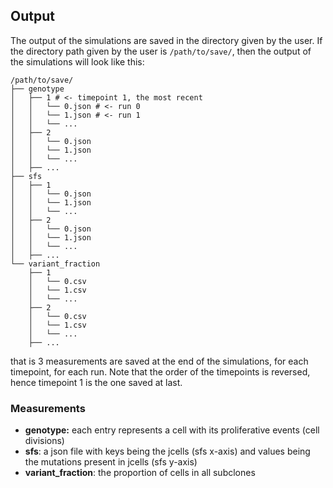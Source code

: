 ## Output
The output of the simulations are saved in the directory given by the user.
If the directory path given by the user is `/path/to/save/`, then the output of the simulations will look like this:
```tree /path/to/save/
/path/to/save/
├── genotype
│   ├── 1 # <- timepoint 1, the most recent
│   │   └── 0.json # <- run 0
│   │   └── 1.json # <- run 1
│   │   └── ...
│   ├── 2
│   │   └── 0.json
│   │   └── 1.json
│   │   └── ...
│   ├── ...
├── sfs
│   ├── 1
│   │   └── 0.json
│   │   └── 1.json
│   │   └── ...
│   ├── 2
│   │   └── 0.json
│   │   └── 1.json
│   │   └── ...
│   ├── ...
└── variant_fraction
    ├── 1
    │   └── 0.csv
    │   └── 1.csv
    │   └── ...
    ├── 2
    │   └── 0.csv
    │   └── 1.csv
    │   └── ...
    ├── ...
```
that is 3 measurements are saved at the end of the simulations, for each timepoint, for each run.
Note that the order of the timepoints is reversed, hence timepoint 1 is the one saved at last.

### Measurements
- **genotype:** each entry represents a cell with its proliferative events (cell divisions)
- **sfs**: a json file with keys being the jcells (sfs x-axis) and values being the mutations present in jcells (sfs y-axis)
- **variant_fraction**: the proportion of cells in all subclones

